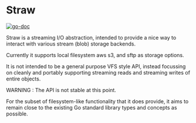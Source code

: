 Straw
=====

[![go-doc](https://godoc.org/github.com/uw-labs/straw?status.svg)](https://godoc.org/github.com/uw-labs/straw)


Straw is a streaming I/O abstraction, intended to provide a nice way to interact with various stream (blob) storage backends.

Currently it supports local filesystem aws s3, and sftp as storage options.

It is not intended to be a general purpose VFS style API, instead focussing on cleanly and portably supporting streaming reads and streaming writes of entire objects.

WARNING : The API is not stable at this point.

For the subset of filesystem-like functionality that it does provide, it aims to remain close to the existing Go standard library types and concepts as possible.
